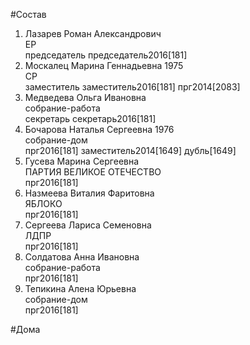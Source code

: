 #Состав  
1. Лазарев Роман Александрович  
    ЕР  
    председатель председатель2016[181]  
2. Москалец Марина Геннадьевна 1975  
    СР  
    заместитель заместитель2016[181] прг2014[2083]  
3. Медведева Ольга Ивановна  
    собрание-работа  
    секретарь секретарь2016[181]  
4. Бочарова Наталья Сергеевна 1976  
    собрание-дом  
    прг2016[181] заместитель2014[1649] дубль[1649]  
5. Гусева Марина Сергеевна  
    ПАРТИЯ ВЕЛИКОЕ ОТЕЧЕСТВО  
    прг2016[181]  
6. Назмеева Виталия Фаритовна  
    ЯБЛОКО  
    прг2016[181]  
7. Сергеева Лариса Семеновна  
    ЛДПР  
    прг2016[181]  
8. Солдатова Анна Ивановна  
    собрание-работа  
    прг2016[181]  
9. Тепикина Алена Юрьевна  
    собрание-дом  
    прг2016[181]  
  
#Дома  
  
